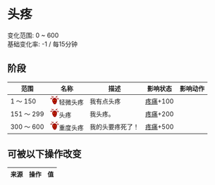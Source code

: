# 头疼  
变化范围: 0 ~ 600  
基础变化率: -1 / 每15分钟  
## 阶段  
范围  |  名称  |  描述  |  影响状态  |  影响动作  
----  |  ----  |  ----  |  ----  |  ----  
1 ～ 150  |  <img decoding="async" src="Sprite/Headache.png" style="width:20px;">轻微头疼  |  我有点头疼  |  [疼痛](Pain.md)+100  |    
151 ～ 299  |  <img decoding="async" src="Sprite/Headache.png" style="width:20px;">头疼  |  我头疼。  |  [疼痛](Pain.md)+200  |    
300 ～ 600  |  <img decoding="async" src="Sprite/Headache.png" style="width:20px;">重度头疼  |  我的头要疼死了！  |  [疼痛](Pain.md)+500  |    
## 可被以下操作改变  
来源  |  操作  |  值  
----  |  ----  |  ----  
